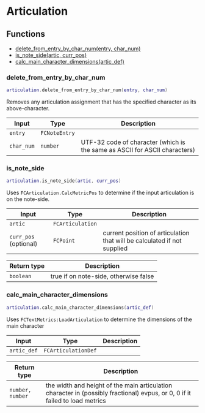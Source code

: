 # Articulation

## Functions

- [delete_from_entry_by_char_num(entry, char_num)](#delete_from_entry_by_char_num)
- [is_note_side(artic, curr_pos)](#is_note_side)
- [calc_main_character_dimensions(artic_def)](#calc_main_character_dimensions)

### delete_from_entry_by_char_num

```lua
articulation.delete_from_entry_by_char_num(entry, char_num)
```

Removes any articulation assignment that has the specified character as its above-character.

| Input | Type | Description |
| ----- | ---- | ----------- |
| `entry` | `FCNoteEntry` |  |
| `char_num` | `number` | UTF-32 code of character (which is the same as ASCII for ASCII characters) |

### is_note_side

```lua
articulation.is_note_side(artic, curr_pos)
```

Uses `FCArticulation.CalcMetricPos` to determine if the input articulation is on the note-side.

| Input | Type | Description |
| ----- | ---- | ----------- |
| `artic` | `FCArticulation` |  |
| `curr_pos` (optional) | `FCPoint` | current position of articulation that will be calculated if not supplied |

| Return type | Description |
| ----------- | ----------- |
| `boolean` | true if on note-side, otherwise false |

### calc_main_character_dimensions

```lua
articulation.calc_main_character_dimensions(artic_def)
```

Uses `FCTextMetrics:LoadArticulation` to determine the dimensions of the main character

| Input | Type | Description |
| ----- | ---- | ----------- |
| `artic_def` | `FCArticulationDef` |  |

| Return type | Description |
| ----------- | ----------- |
| `number, number` | the width and height of the main articulation character in (possibly fractional) evpus, or 0, 0 if it failed to load metrics |
